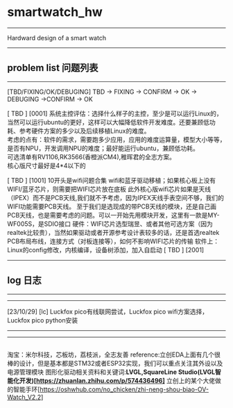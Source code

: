 # smartwatch_hw
************************************
Hardward design of a smart watch
************************************


## problem list 问题列表
***********************************

[TBD/FIXING/OK/DEBUGING]
TBD -> FIXING -> CONFIRM -> OK -> DEBUGING ->CONFIRM -> OK

[ TBD ]  [0001]     系统主控评估：选择什么样子的主控，至少是可以运行Linux的，当然可以运行ubuntu的更好，这样可以大幅降低软件开发难度。还要兼顾低功耗、参考硬件方案的多少以及后续移植Linux的难度。  
                    考虑的点有：软件的需求，需要跑多少应用，应用的难度运算量，模型大小等等，是否有NPU，开发调用NPU的难度；最好能运行ubuntu，兼顾低功耗。  
                    可选清单有RV1106,RK3566(香橙派CM4),稚晖君的全志方案。  
		    核心版尺寸最好是4*4以下的   

[ TBD ]  [1001]     10开头是wifi问题合集
					wifi和蓝牙驱动移植；如果核心板上没有WIFI/蓝牙芯片，则需要把WIFI芯片放在底板
					此外核心版wifi芯片如果是天线（IPEX）而不是PCB天线,我们就不予考虑，因为IPEX天线手表空间不够，我们的WIFI功能需要PCB天线。
					至于我们是选现成的带PCB天线的模块，还是自己画PCB天线，也是需要考虑的问题。可以一开始先用模块开发，这里有一款是MY-WF005S，是SDIO接口
                    硬件：WIFI芯片选型瑞昱、或者其他可选方案（因为realtek比较贵），当然如果驱动或者开源参考设计表较多的话，还是首选realtek
                         PCB布局布线，连接方式（对板连接等），如何不影响WIFI芯片的传输
                    软件上：Linux的config修改，内核编译，设备树添加，加入自启动
[ TBD ]	 [2001]		
                    
***********************************

## log 日志
***********************************
***********************************
[23/10/29]	[lc]	Luckfox pico有线联网尝试，Luckfox pico wifi方案选择，Luckfox pico python安装


***********************************
***********************************
##
淘宝：米尔科技，芯板坊，荔枝派，全志友善
reference:立创EDA上面有几个很棒的设计，但是基本都是STM32或者ESP32实现，我们可以重点关注其外设以及电源管理模块
图形化驱动相关资料和关键词:**LVGL,SquareLine Studio(LVGL智能化开发)[https://zhuanlan.zhihu.com/p/574436496]**
立创上的某个大佬做的智能手环[https://oshwhub.com/no_chicken/zhi-neng-shou-biao-OV-Watch_V2.2]


